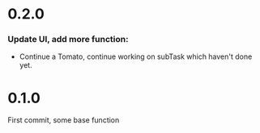 # 0.2.0 
### Update UI, add more function: 
- Continue a Tomato, continue working on subTask which haven't done yet.
# 0.1.0
First commit, some base function